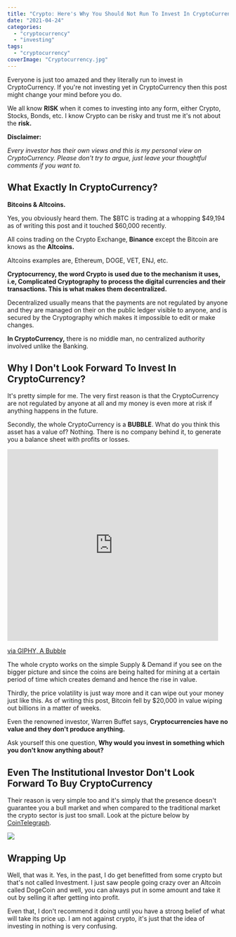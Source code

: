 ```yaml
---
title: "Crypto: Here's Why You Should Not Run To Invest In CryptoCurrency"
date: "2021-04-24"
categories: 
  - "cryptocurrency"
  - "investing"
tags: 
  - "cryptocurrency"
coverImage: "Cryptocurrency.jpg"
---
```


Everyone is just too amazed and they literally run to invest in CryptoCurrency. If you're not investing yet in CryptoCurrency then this post might change your mind before you do.

We all know **RISK** when it comes to investing into any form, either Crypto, Stocks, Bonds, etc. I know Crypto can be risky and trust me it's not about the **risk.**

**Disclaimer:**

_Every investor has their own views and this is my personal view on CryptoCurrency. Please don't try to argue, just leave your thoughtful comments if you want to._

## What Exactly In CryptoCurrency?

**Bitcoins & Altcoins.**

Yes, you obviously heard them. The $BTC is trading at a whopping $49,194 as of writing this post and it touched $60,000 recently.

All coins trading on the Crypto Exchange, **Binance** except the Bitcoin are knows as the **Altcoins.**

Altcoins examples are, Ethereum, DOGE, VET, ENJ, etc.

**Cryptocurrency, the word Crypto is used due to the mechanism it uses, i.e, Complicated Cryptography to process the digital currencies and their transactions. This is what makes them decentralized.**

Decentralized usually means that the payments are not regulated by anyone and they are managed on their on the public ledger visible to anyone, and is secured by the Cryptography which makes it impossible to edit or make changes.

**In CryptoCurrency,** there is no middle man, no centralized authority involved unlike the Banking.

## Why I Don't Look Forward To Invest In CryptoCurrency?

It's pretty simple for me. The very first reason is that the CryptoCurrency are not regulated by anyone at all and my money is even more at risk if anything happens in the future.

Secondly, the whole CryptoCurrency is a **BUBBLE**. What do you think this asset has a value of? Nothing. There is no company behind it, to generate you a balance sheet with profits or losses.

<iframe src="https://giphy.com/embed/H9i4qMJIkW772" width="480" height="436" frameborder="0" class="giphy-embed" allowfullscreen></iframe>

[via GIPHY, A Bubble](https://giphy.com/gifs/H9i4qMJIkW772)

The whole crypto works on the simple Supply & Demand if you see on the bigger picture and since the coins are being halted for mining at a certain period of time which creates demand and hence the rise in value.

Thirdly, the price volatility is just way more and it can wipe out your money just like this. As of writing this post, Bitcoin fell by $20,000 in value wiping out billions in a matter of weeks.

Even the renowned investor, Warren Buffet says, **Cryptocurrencies have no value and they don't produce anything.**

Ask yourself this one question, **Why would you invest in something which you don't know anything about?**

## Even The Institutional Investor Don't Look Forward To Buy CryptoCurrency

Their reason is very simple too and it's simply that the presence doesn't guarantee you a bull market and when compared to the traditional market the crypto sector is just too small. Look at the picture below by [CoinTelegraph](https://cointelegraph.com/news/5-reasons-why-institutional-investors-refuse-to-join-the-crypto-sector).

![](posts/2021/14/images/002e4c86cb3f55d9f243e5eea1ae6c03.png)

## Wrapping Up

Well, that was it. Yes, in the past, I do get benefitted from some crypto but that's not called Investment. I just saw people going crazy over an Altcoin called DogeCoin and well, you can always put in some amount and take it out by selling it after getting into profit.

Even that, I don't recommend it doing until you have a strong belief of what will take its price up. I am not against crypto, it's just that the idea of investing in nothing is very confusing.
